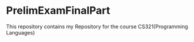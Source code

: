 # PrelimExamFinalPart
This repository contains my Repository for the course CS321(Programming Languages)
